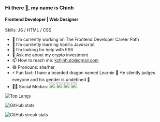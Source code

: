 ### Hi there 👋, my name is Chinh
#### Frontend Developer | Web Designer

Skills: JS / HTML / CSS

- 🔭 I’m currently working on  The Frontend Developer Career Path 
- 🌱 I’m currently learning Vanilla Javascript 
- 🤔 I’m looking for help with ES6 
- 💬 Ask me about my crypto investment 
- 📫 How to reach me: kchinh.do@gmail.com 
- 😄 Pronouns: she/her 
- ⚡ Fun fact: I have a bearded dragon named Learnie 🦎 He silently judges eveyone and his gender is undefined 🌈 
- 💁‍♀️ Social Medias: [<img src='https://cdn.jsdelivr.net/npm/simple-icons@3.0.1/icons/github.svg' alt='github' height='20'>](https://github.com/doinby)  [<img src='https://cdn.jsdelivr.net/npm/simple-icons@3.0.1/icons/linkedin.svg' alt='linkedin' height='20'>](https://www.linkedin.com/in/chinhkdo/)  [<img src='https://cdn.jsdelivr.net/npm/simple-icons@3.0.1/icons/twitter.svg' alt='twitter' height='20'>](https://twitter.com/doinby)  [<img src='https://cdn.jsdelivr.net/npm/simple-icons@3.0.1/icons/icloud.svg' alt='website' height='20'>](chinhdo.co)  

[![Top Langs](https://github-readme-stats.vercel.app/api/top-langs/?username=doinby)](https://github.com/anuraghazra/github-readme-stats)

![GitHub stats](https://github-readme-stats.vercel.app/api?username=doinby&show_icons=true)  

![GitHub streak stats](https://github-readme-streak-stats.herokuapp.com/?user=doinby)  

